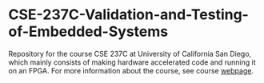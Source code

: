 # CSE-237C-Validation-and-Testing-of-Embedded-Systems
Repository for the course CSE 237C at University of California San Diego, which mainly consists of making hardware accelerated code and running it on an FPGA. For more information about the course, see course [webpage](https://kastner.ucsd.edu/ryan/cse237c/).
